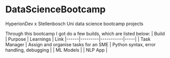 # DataScienceBootcamp
HyperionDev x Stellenbosch Uni data science bootcamp projects


Through this bootcamp I got do a few builds, which are listed below: 
| Build | Purpose | Learnings | Link 
|------|---------|-----------|-----|
| Task Manager | Assign and organise tasks for an SME | Python syntax, error handling, debugging | 
| ML Models |
| NLP App |

